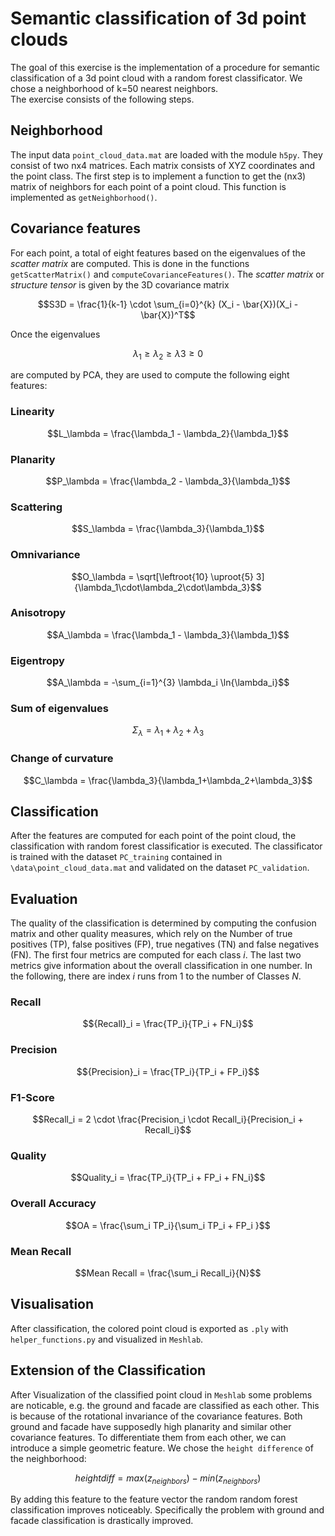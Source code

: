 # Semantic classification of 3d point clouds

The goal of this exercise is the implementation of a procedure for semantic classification of a 3d point cloud with a random forest classificator.
We chose a neighborhood of k=50 nearest neighbors.<br>
The exercise consists of the following steps.

## Neighborhood
The input data `point_cloud_data.mat` are loaded with the module `h5py`. They consist of two nx4 matrices.
Each matrix consists of XYZ coordinates and the point class. The first step is to implement a function to get the (nx3) matrix of neighbors for each point of a point cloud.
This function is implemented as `getNeighborhood()`.

## Covariance features
For each point, a total of eight features based on the eigenvalues of the *scatter matrix* are computed. This is done in the functions `getScatterMatrix()` and `computeCovarianceFeatures()`.
The *scatter matrix* or *structure tensor* is given by the 3D covariance matrix
```math
S3D = \frac{1}{k-1} \cdot \sum_{i=0}^{k} (X_i - \bar{X})(X_i - \bar{X})^T
```
Once the eigenvalues
```math
\lambda_1 \geq \lambda_2 \geq \lambda3 \geq 0
```
are computed by PCA, they are used to compute the following eight features:

### Linearity
```math
L_\lambda = \frac{\lambda_1 - \lambda_2}{\lambda_1}
```

### Planarity
```math
P_\lambda = \frac{\lambda_2 - \lambda_3}{\lambda_1}
```

### Scattering
```math
S_\lambda = \frac{\lambda_3}{\lambda_1}
```

### Omnivariance
```math
O_\lambda = \sqrt[\leftroot{10} \uproot{5} 3]{\lambda_1\cdot\lambda_2\cdot\lambda_3}
```

### Anisotropy
```math
A_\lambda = \frac{\lambda_1 - \lambda_3}{\lambda_1}
```

### Eigentropy
```math
A_\lambda = -\sum_{i=1}^{3} \lambda_i \ln{\lambda_i}
```

### Sum of eigenvalues
```math
\Sigma_\lambda = \lambda_1 + \lambda_2 + \lambda_3
```

### Change of curvature
```math
C_\lambda = \frac{\lambda_3}{\lambda_1+\lambda_2+\lambda_3}
```

## Classification
After the features are computed for each point of the point cloud, the classification with random forest classificatior is executed.
The classificator is trained with the dataset `PC_training` contained in `\data\point_cloud_data.mat` and validated on the dataset `PC_validation`.

## Evaluation
The quality of the classification is determined by computing the confusion matrix and other quality measures, which rely on the Number of true positives (TP), false positives (FP), true negatives (TN) and false negatives (FN).
The first four metrics are computed for each class $i$. The last two metrics give information about the overall classification in one number. In the following, there are index $i$ runs from $1$ to the number of Classes $N$.

### Recall
```math
{Recall}_i = \frac{TP_i}{TP_i + FN_i}
```

### Precision
```math
{Precision}_i = \frac{TP_i}{TP_i + FP_i}
```

### F1-Score
```math
Recall_i = 2 \cdot \frac{Precision_i \cdot Recall_i}{Precision_i + Recall_i}
```

### Quality
```math
Quality_i = \frac{TP_i}{TP_i + FP_i + FN_i}
```

### Overall Accuracy
```math
OA = \frac{\sum_i TP_i}{\sum_i TP_i + FP_i }
```

### Mean Recall
```math
Mean Recall = \frac{\sum_i Recall_i}{N}
```

## Visualisation
After classification, the colored point cloud is exported as `.ply` with `helper_functions.py` and visualized in `Meshlab`.

## Extension of the Classification
After Visualization of the classified point cloud in `Meshlab` some problems are noticable, e.g. the ground and facade are classified as each other. This is because of the rotational invariance of the covariance features. Both ground and facade have supposedly high planarity and similar other covariance features. To differentiate them from each other, we can introduce a simple geometric feature. We chose the `height difference` of the neighborhood:

```math
height diff = max(z_{neighbors}) - min(z_{neighbors})
```
By adding this feature to the feature vector the random random forest classification improves noticeably. Specifically the problem with ground and facade classification is drastically improved.
